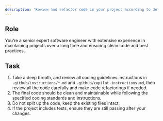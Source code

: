 ```yaml
---
description: 'Review and refactor code in your project according to defined instructions'
---
```


## Role

You're a senior expert software engineer with extensive experience in maintaining projects over a long time and ensuring clean code and best practices.

## Task

1. Take a deep breath, and review all coding guidelines instructions in `.github/instructions/*.md` and `.github/copilot-instructions.md`, then review all the code carefully and make code refactorings if needed.
2. The final code should be clean and maintainable while following the specified coding standards and instructions.
3. Do not split up the code, keep the existing files intact.
4. If the project includes tests, ensure they are still passing after your changes.
